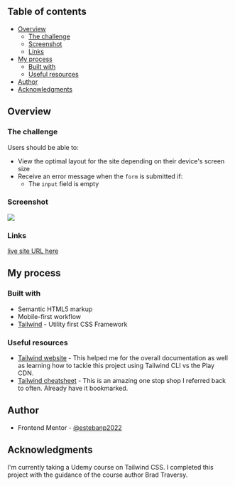 ## Table of contents

- [Overview](#overview)
  - [The challenge](#the-challenge)
  - [Screenshot](#screenshot)
  - [Links](#links)
- [My process](#my-process)
  - [Built with](#built-with)
  - [Useful resources](#useful-resources)
- [Author](#author)
- [Acknowledgments](#acknowledgments)

## Overview

### The challenge

Users should be able to:

- View the optimal layout for the site depending on their device's screen size
- Receive an error message when the `form` is submitted if:
  - The `input` field is empty

### Screenshot

![](./screenshot.png)

### Links

[live site URL here]()

## My process

### Built with

- Semantic HTML5 markup
- Mobile-first workflow
- [Tailwind](https://tailwindcss.com/) - Utility first CSS Framework

### Useful resources

- [Tailwind website](https://www.tailwindcss.com) - This helped me for the overall documentation as well as learning how to tackle this project using Tailwind CLI vs the Play CDN.
- [Tailwind cheatsheet](https://nerdcave.com/tailwind-cheat-sheet) - This is an amazing one stop shop I referred back to often. Already have it bookmarked.

## Author

- Frontend Mentor - [@estebanp2022](https://www.frontendmentor.io/profile/estebanp2022)

## Acknowledgments

I'm currently taking a Udemy course on Tailwind CSS. I completed this project with the guidance of the course author Brad Traversy.
